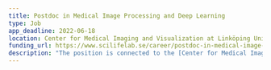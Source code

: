 ```yaml
---
title: Postdoc in Medical Image Processing and Deep Learning
type: Job
app_deadline: 2022-06-18
location: Center for Medical Imaging and Visualization at Linköping Univeristy
funding_url: https://www.scilifelab.se/career/postdoc-in-medical-image-processing-and-deep-learning/
description: "The position is connected to the [Center for Medical Imaging and Visualization at Linköping Univeristy (CMIV)](https://liu.se/en/research/center-for-medical-image-science-and-visualization-cmiv).The position is part of a joint collaboration between the two largest research programs in Sweden; the Wallenberg AI, Autonomous Systems and Software Program (WASP), and the SciLifeLab and Wallenberg National Program for Data-Driven Life Science (DDLS). The collaboration has the ultimate goal of solving ground-breaking research questions across disciplines. This post is a temporary contract of two years with the possibility of extension up to a maximum of three years. The position is full-time. **Last day to apply 18th June**."
---
```

